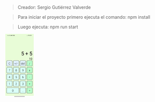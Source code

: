 >Creador: Sergio Gutiérrez Valverde


>Para iniciar el proyecto primero ejecuta el comando: npm install 


>Luego ejecuta: npm run start


<img src="/assets/captura.jpg" height="200"/>